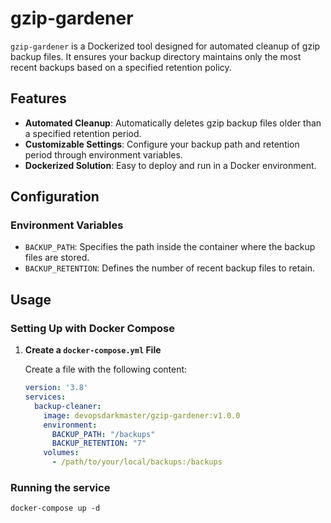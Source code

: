# gzip-gardener

`gzip-gardener` is a Dockerized tool designed for automated cleanup of gzip backup files. It ensures your backup directory maintains only the most recent backups based on a specified retention policy.

## Features

- **Automated Cleanup**: Automatically deletes gzip backup files older than a specified retention period.
- **Customizable Settings**: Configure your backup path and retention period through environment variables.
- **Dockerized Solution**: Easy to deploy and run in a Docker environment.

## Configuration

### Environment Variables

- `BACKUP_PATH`: Specifies the path inside the container where the backup files are stored.
- `BACKUP_RETENTION`: Defines the number of recent backup files to retain.

## Usage

### Setting Up with Docker Compose

1. **Create a `docker-compose.yml` File**

   Create a file with the following content:

   ```yaml
   version: '3.8'
   services:
     backup-cleaner:
       image: devopsdarkmaster/gzip-gardener:v1.0.0
       environment:
         BACKUP_PATH: "/backups"
         BACKUP_RETENTION: "7"
       volumes:
         - /path/to/your/local/backups:/backups

### Running the service

`docker-compose up -d`